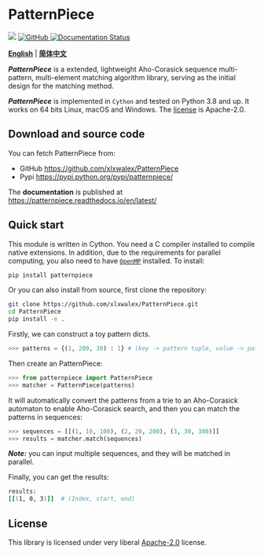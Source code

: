 # PatternPiece

<a href="http://www.repostatus.org/#active"><img src="http://www.repostatus.org/badges/latest/active.svg" /></a>
<a href="https://github.com/xlxwalex/HyCxG/blob/main/LICENSE"><img alt="GitHub" src="https://img.shields.io/github/license/xlxwalex/PatternPiece.svg"> </a>
[![Documentation Status](https://readthedocs.org/projects/patternpiece/badge/?version=latest)](https://patternpiece.readthedocs.io/en/latest/?badge=latest)

[**English**](https://github.com/xlxwalex/PatternPiece/tree/main/PatternPiece/) | [**简体中文**](https://github.com/xlxwalex/PatternPiece/blob/master/README_ZH.md)

***PatternPiece*** is a extended, lightweight Aho-Corasick sequence multi-pattern, multi-element matching algorithm library, serving as the initial design for the matching method.

***PatternPiece*** is implemented in `Cython` and tested on Python 3.8 and up. It works on 64 bits Linux, macOS and Windows. The [license](https://github.com/xlxwalex/PatternPiece/blob/master/LICENSE) is Apache-2.0. 

## Download and source code
You can fetch PatternPiece from:

+ GitHub https://github.com/xlxwalex/PatternPiece
+ Pypi https://pypi.python.org/pypi/patternpiece/

The **documentation** is published at https://patternpiece.readthedocs.io/en/latest/

## Quick start
This module is written in Cython. You need a C compiler installed to compile native extensions. In addition, due to the requirements for parallel computing, you also need to have [`OpenMP`](https://www.openmp.org/resources/openmp-compilers-tools/) installed. To install:
```bash
pip install patternpiece
```
Or you can also install from source, first clone the repository:
```bash
git clone https://github.com/xlxwalex/PatternPiece.git
cd PatternPiece
pip install -e .
```

Firstly, we can construct a toy pattern dicts.
```python
>>> patterns = {(1, 200, 30) : 1} # (key -> pattern tuple, value -> pattern index)
```

Then create an PatternPiece:
```python
>>> from patternpiece import PatternPiece
>>> matcher = PatternPiece(patterns)
```
It will automatically convert the patterns from a trie to an Aho-Corasick automaton to enable Aho-Corasick search, and then you can match the patterns in sequences:
```python
>>> sequences = [[(1, 10, 100), (2, 20, 200), (3, 30, 300)]]
>>> results = matcher.match(sequences)
```

***Note:*** you can input multiple sequences, and they will be matched in parallel.

Finally, you can get the results:
```bash
results:
[[(1, 0, 3)]]  # (Index, start, end)
```

## License
This library is licensed under very liberal [Apache-2.0](https://github.com/xlxwalex/PatternPiece/blob/master/LICENSE) license. 